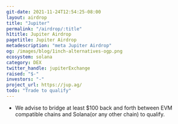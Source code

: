 ```yaml
---
git-date: 2021-11-24T12:54:25-08:00
layout: airdrop
title: "Jupiter"
permalink: "/airdrop/:title"
h1title: Jupiter Airdrop
pagetitle: Jupiter Airdrop
metadescription: "meta Jupiter Airdrop"
og: /images/blog/1inch-alternatives-ogp.png
ecosystem: solana
category: DEX
twitter_handle: jupiterExchange
raised: "$-"
investors: "-"
project_url: https://jup.ag/
todo: "Trade to qualify"
---
```


- We advise to bridge at least \$100 back and forth between EVM compatible chains and Solana(or any other chain) to qualify.

